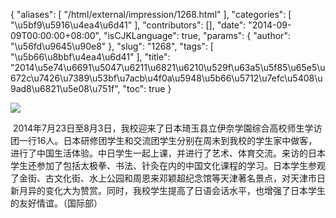 {
    "aliases": [
        "/html/external/impression/1268.html"
    ],
    "categories": [
        "\u5bf9\u5916\u4ea4\u6d41"
    ],
    "contributors": [],
    "date": "2014-09-09T00:00:00+08:00",
    "isCJKLanguage": true,
    "params": {
        "author": "\u56fd\u9645\u90e8"
    },
    "slug": "1268",
    "tags": [
        "\u5b66\u8bbf\u4ea4\u6d41"
    ],
    "title": "2014\u5e74\u6691\u5047\u6211\u6821\u6210\u529f\u63a5\u5f85\u65e5\u672c\u7426\u7389\u53bf\u7acb\u4f0a\u5948\u5b66\u5712\u7efc\u5408\u9ad8\u6821\u5e08\u751f",
    "toc": true
}

![](https://cdn.tfls.online/mirror/full/8b096b5fc920f6ea9b6a86853c66bd3a32efcd0c.jpg)







 2014年7月23日至8月3日，我校迎来了日本琦玉县立伊奈学園综合高校师生学访团一行16人。日本研修团学生和交流团学生分别在周末到我校的学生家中做客，进行了中国生活体验。中日学生一起上课，并进行了艺术、体育交流。来访的日本学生还参加了包括太极拳、书法、针灸在内的中国文化课程的学习。日本学生参观了金街、古文化街、水上公园和周恩来邓颖超纪念馆等天津著名景点，对天津市日新月异的变化大为赞赏。同时，我校学生提高了日语会话水平，也增强了日本学生的友好情谊。（国际部）



